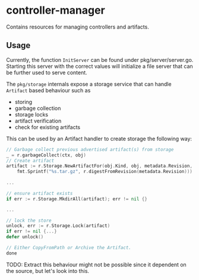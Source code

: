 # controller-manager

Contains resources for managing controllers and artifacts.

## Usage

Currently, the function `InitServer` can be found under pkg/server/server.go. Starting this server with
the correct values will initialize a file server that can be further used to serve content.

The `pkg/storage` internals expose a storage service that can handle `Artifact` based behaviour such as
- storing
- garbage collection
- storage locks
- artifact verification
- check for existing artifacts

This can be used by an Artifact handler to create storage the following way:

```go
// Garbage collect previous advertised artifact(s) from storage
_ = r.garbageCollect(ctx, obj)
// Create artifact
artifact := r.Storage.NewArtifactFor(obj.Kind, obj, metadata.Revision,
    fmt.Sprintf("%s.tar.gz", r.digestFromRevision(metadata.Revision)))	
	
...

// ensure artifact exists
if err := r.Storage.MkdirAll(artifact); err != nil {}

...

// lock the store
unlock, err := r.Storage.Lock(artifact)
if err != nil {...}
defer unlock()

// Either CopyFromPath or Archive the Artifact.
done
```

TODO: Extract this behaviour might not be possible since it dependent on the source, but let's look into this.
